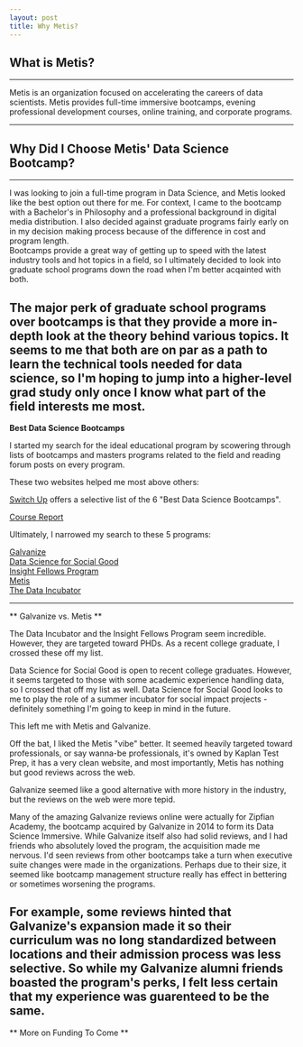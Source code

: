 ```yaml
---
layout: post
title: Why Metis? 
---
```


## What is Metis?

---
Metis is an organization focused on accelerating the careers of data scientists. Metis provides full-time immersive bootcamps, evening professional development courses, online training, and corporate programs.

---

## Why Did I Choose Metis' Data Science Bootcamp?

---

I was looking to join a full-time program in Data Science, and Metis looked like the best option out there for me. For context, I came to the bootcamp with a Bachelor's in Philosophy and a professional background in digital media distribution. I also decided against graduate programs fairly early on in my decision making process because of the difference in cost and program length.    
Bootcamps provide a great way of getting up to speed with the latest industry tools and hot topics in a field, so I ultimately decided to look into graduate school programs down the road when I'm better acqainted with both. 
  
The major perk of graduate school programs over bootcamps is that they provide a more in-depth look at the theory behind various topics. It seems to me that both are on par as a path to learn the technical tools needed for data science, so I'm hoping to jump into a higher-level grad study only once I know what part of the field interests me most.
---

**Best Data Science Bootcamps**

I started my search for the ideal educational program by scowering through lists of bootcamps and masters programs related to the field and reading forum posts on every program. 
  
These two websites helped me most above others:
  
[Switch Up](https://www.switchup.org/research/best-data-science-bootcamps) offers a selective list of the 6 "Best Data Science Bootcamps".  
  
[Course Report](https://www.coursereport.com)  
  
Ultimately, I narrowed my search to these 5 programs:    
    
[Galvanize](http://www.galvanize.com/courses/)   
[Data Science for Social Good](https://dssg.uchicago.edu)  
[Insight Fellows Program](http://insightdatascience.com)  
[Metis](https://www.thisismetis.com)  
[The Data Incubator](https://www.thedataincubator.com)  
 
 ---
 ** Galvanize vs. Metis **

The Data Incubator and the Insight Fellows Program seem incredible. However, they are targeted toward PHDs. As a recent college graduate, I crossed these off my list.

Data Science for Social Good is open to recent college graduates. However, it seems targeted to those with some academic experience handling data, so I crossed that off my list as well. Data Science for Social Good looks to me to play the role of a summer incubator for social impact projects - definitely something I'm going to keep in mind in the future.

This left me with Metis and Galvanize. 

Off the bat, I liked the Metis "vibe" better. It seemed heavily targeted toward professionals, or say wanna-be professionals, it's owned by Kaplan Test Prep, it has a very clean website, and most importantly, Metis has nothing but good reviews across the web. 

Galvanize seemed like a good alternative with more history in the industry, but the reviews on the web were more tepid.

Many of the amazing Galvanize reviews online were actually for Zipfian Academy, the bootcamp acquired by Galvanize in 2014 to form its Data Science Immersive. While Galvanize itself also had solid reviews, and I had friends who absolutely loved the program, the acquisition made me nervous. I'd seen reviews from other bootcamps take a turn when executive suite changes were made in the organizations. Perhaps due to their size, it seemed like bootcamp management structure really has effect in bettering or sometimes worsening the programs.

For example, some reviews hinted that Galvanize's expansion made it so their curriculum was no long standardized between locations and their admission process was less selective. So while my Galvanize alumni friends boasted the program's perks, I felt less certain that my experience was guarenteed to be the same.
---
 
 ** More on Funding To Come **

